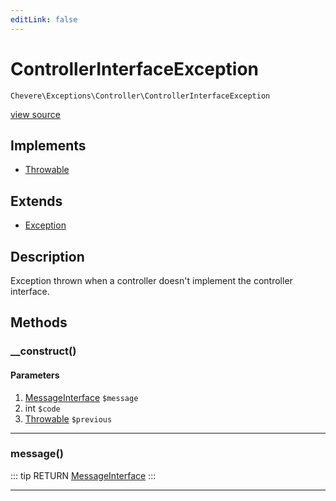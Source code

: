 ```yaml
---
editLink: false
---
```


# ControllerInterfaceException

`Chevere\Exceptions\Controller\ControllerInterfaceException`

[view source](https://github.com/chevere/chevere/blob/master/exceptions/Controller/ControllerInterfaceException.php)

## Implements

- [Throwable](https://www.php.net/manual/class.throwable)

## Extends

- [Exception](../Core/Exception.md)

## Description

Exception thrown when a controller doesn't implement the controller interface.

## Methods

### __construct()

#### Parameters

1. [MessageInterface](../../Interfaces/Message/MessageInterface.md) `$message`
2. int `$code`
3. [Throwable](https://www.php.net/manual/class.throwable) `$previous`

---

### message()

::: tip RETURN
[MessageInterface](../../Interfaces/Message/MessageInterface.md)
:::

---
